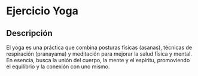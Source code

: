 # Ejercicio Yoga

## Descripción
El yoga es una práctica que combina posturas físicas (asanas), técnicas de respiración (pranayama) y meditación para mejorar la salud física y mental. En esencia, busca la unión del cuerpo, la mente y el espíritu, promoviendo el equilibrio y la conexión con uno mismo. 